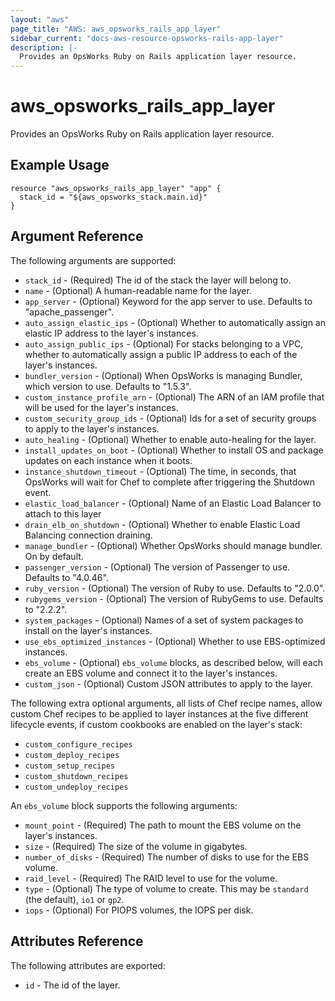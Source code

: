 ```yaml
---
layout: "aws"
page_title: "AWS: aws_opsworks_rails_app_layer"
sidebar_current: "docs-aws-resource-opsworks-rails-app-layer"
description: |-
  Provides an OpsWorks Ruby on Rails application layer resource.
---
```


# aws_opsworks_rails_app_layer

Provides an OpsWorks Ruby on Rails application layer resource.

## Example Usage

```hcl
resource "aws_opsworks_rails_app_layer" "app" {
  stack_id = "${aws_opsworks_stack.main.id}"
}
```

## Argument Reference

The following arguments are supported:

* `stack_id` - (Required) The id of the stack the layer will belong to.
* `name` - (Optional) A human-readable name for the layer.
* `app_server` - (Optional) Keyword for the app server to use. Defaults to "apache_passenger".
* `auto_assign_elastic_ips` - (Optional) Whether to automatically assign an elastic IP address to the layer's instances.
* `auto_assign_public_ips` - (Optional) For stacks belonging to a VPC, whether to automatically assign a public IP address to each of the layer's instances.
* `bundler_version` - (Optional) When OpsWorks is managing Bundler, which version to use. Defaults to "1.5.3".
* `custom_instance_profile_arn` - (Optional) The ARN of an IAM profile that will be used for the layer's instances.
* `custom_security_group_ids` - (Optional) Ids for a set of security groups to apply to the layer's instances.
* `auto_healing` - (Optional) Whether to enable auto-healing for the layer.
* `install_updates_on_boot` - (Optional) Whether to install OS and package updates on each instance when it boots.
* `instance_shutdown_timeout` - (Optional) The time, in seconds, that OpsWorks will wait for Chef to complete after triggering the Shutdown event.
* `elastic_load_balancer` - (Optional) Name of an Elastic Load Balancer to attach to this layer
* `drain_elb_on_shutdown` - (Optional) Whether to enable Elastic Load Balancing connection draining.
* `manage_bundler` - (Optional) Whether OpsWorks should manage bundler. On by default.
* `passenger_version` - (Optional) The version of Passenger to use. Defaults to "4.0.46".
* `ruby_version` - (Optional) The version of Ruby to use. Defaults to "2.0.0".
* `rubygems_version` - (Optional) The version of RubyGems to use. Defaults to "2.2.2".
* `system_packages` - (Optional) Names of a set of system packages to install on the layer's instances.
* `use_ebs_optimized_instances` - (Optional) Whether to use EBS-optimized instances.
* `ebs_volume` - (Optional) `ebs_volume` blocks, as described below, will each create an EBS volume and connect it to the layer's instances.
* `custom_json` - (Optional) Custom JSON attributes to apply to the layer.

The following extra optional arguments, all lists of Chef recipe names, allow
custom Chef recipes to be applied to layer instances at the five different
lifecycle events, if custom cookbooks are enabled on the layer's stack:

* `custom_configure_recipes`
* `custom_deploy_recipes`
* `custom_setup_recipes`
* `custom_shutdown_recipes`
* `custom_undeploy_recipes`

An `ebs_volume` block supports the following arguments:

* `mount_point` - (Required) The path to mount the EBS volume on the layer's instances.
* `size` - (Required) The size of the volume in gigabytes.
* `number_of_disks` - (Required) The number of disks to use for the EBS volume.
* `raid_level` - (Required) The RAID level to use for the volume.
* `type` - (Optional) The type of volume to create. This may be `standard` (the default), `io1` or `gp2`.
* `iops` - (Optional) For PIOPS volumes, the IOPS per disk.

## Attributes Reference

The following attributes are exported:

* `id` - The id of the layer.

